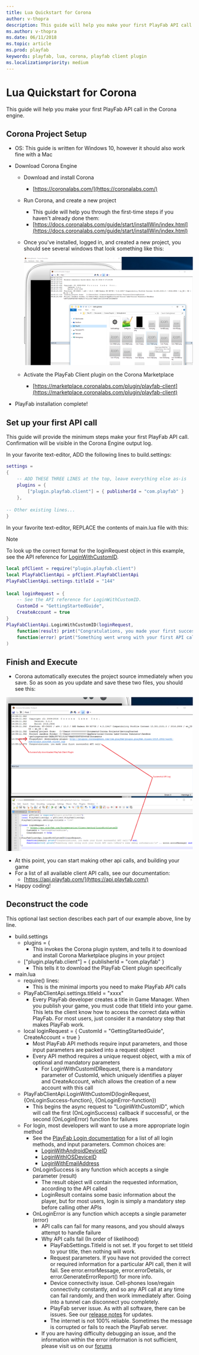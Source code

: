 ```yaml
---
title: Lua Quickstart for Corona
author: v-thopra
description: This guide will help you make your first PlayFab API call in the Corona engine.
ms.author: v-thopra
ms.date: 06/11/2018
ms.topic: article
ms.prod: playfab
keywords: playfab, lua, corona, playfab client plugin
ms.localizationpriority: medium
---
```


# Lua Quickstart for Corona

This guide will help you make your first PlayFab API call in the Corona engine.

## Corona Project Setup 
- OS: This guide is written for Windows 10, however it should also work fine with a Mac
- Download Corona Engine
  - Download and install Corona
    - [https://coronalabs.com/](https://coronalabs.com/)

  - Run Corona, and create a new project
    - This guide will help you through the first-time steps if you haven't already done them:
    - [https://docs.coronalabs.com/guide/start/installWin/index.html](https://docs.coronalabs.com/guide/start/installWin/index.html)
  - Once you've installed, logged in, and created a new project, you should see several windows that look something like this:

    ![Install PlayFab SDK](media/new-project.png)

  - Activate the PlayFab Client plugin on the Corona Marketplace
    - [https://marketplace.coronalabs.com/plugin/playfab-client](https://marketplace.coronalabs.com/plugin/playfab-client)
  
- PlayFab installation complete!

## Set up your first API call

This guide will provide the minimum steps make your first PlayFab API call. Confirmation will be visible in the Corona Engine output log. 

In your favorite text-editor, ADD the following lines to build.settings:

```lua
settings =
{
    -- ADD THESE THREE LINES at the top, leave everything else as-is
    plugins = {
        ["plugin.playfab.client"] = { publisherId = "com.playfab" }
    },

-- Other existing lines...
}
```

In your favorite text-editor, REPLACE the contents of main.lua file with this:

> [!NOTE]
> To look up the correct format for the loginRequest object in this example, see the API reference for [LoginWithCustomID](xref:titleid.playfabapi.com.client.authentication.loginwithcustomid).

```lua
local pfClient = require("plugin.playfab.client")
local PlayFabClientApi = pfClient.PlayFabClientApi
PlayFabClientApi.settings.titleId = "144"

local loginRequest = {
    -- See the API reference for LoginWithCustomID.
    CustomId = "GettingStartedGuide",
    CreateAccount = true
}
PlayFabClientApi.LoginWithCustomID(loginRequest,
    function(result) print("Congratulations, you made your first successful API call!") end,
    function(error) print("Something went wrong with your first API call.\nHere's some debug information:\n" .. error.errorMessage) end
)
```

## Finish and Execute

- Corona automatically executes the project source immediately when you save. So as soon as you update and save these two files, you should see this:

![Install PlayFab SDK](media/finished.png)

- At this point, you can start making other api calls, and building your game
- For a list of all available client API calls, see our documentation:
  - [https://api.playfab.com/](https://api.playfab.com/)
- Happy coding!

## Deconstruct the code

This optional last section describes each part of our example above, line by line.
- build.settings
  - plugins = {
    - This invokes the Corona plugin system, and tells it to download and install Corona Marketplace plugins in your project
  - ["plugin.playfab.client"] = { publisherId = "com.playfab" }
    - This tells it to download the PlayFab Client plugin specifically
- main.lua
  - require() lines:
    - This is the minimal imports you need to make PlayFab API calls
  - PlayFabClientApi.settings.titleId = "xxxx"
    - Every PlayFab developer creates a title in Game Manager. When you publish your game, you must code that titleId into your game. This lets the client know how to access the correct data within PlayFab. For most users, just consider it a mandatory step that makes PlayFab work.
  - local loginRequest = { CustomId = "GettingStartedGuide", CreateAccount = true }
    - Most PlayFab API methods require input parameters, and those input parameters are packed into a request object
    - Every API method requires a unique request object, with a mix of optional and mandatory parameters
      - For LoginWithCustomIDRequest, there is a mandatory parameter of CustomId, which uniquely identifies a player and CreateAccount, which allows the creation of a new account with this call
  - PlayFabClientApi.LoginWithCustomID(loginRequest, {OnLoginSuccess-function}, {OnLoginError-function})
    - This begins the async request to "LoginWithCustomID", which will call the first (OnLoginSuccess) callback if successful, or the second (OnLoginError) function for failures
  - For login, most developers will want to use a more appropriate login method
    - See the [PlayFab Login documentation](xref:titleid.playfabapi.com.client.authentication) for a list of all login methods, and input parameters. Common choices are:
      - [LoginWithAndroidDeviceID](xref:titleid.playfabapi.com.client.authentication.loginwithandroiddeviceid)
      - [LoginWithIOSDeviceID](xref:titleid.playfabapi.com.client.authentication.loginwithiosdeviceid)
      - [LoginWithEmailAddress](xref:titleid.playfabapi.com.client.authentication.loginwithemailaddress)
    - OnLoginSuccess is any function which accepts a single parameter (result)
      - The result object will contain the requested information, according to the API called
      - LoginResult contains some basic information about the player, but for most users, login is simply a mandatory step before calling other APIs
    - OnLoginError is any function which accepts a single parameter (error)
      - API calls can fail for many reasons, and you should always attempt to handle failure
      - Why API calls fail (In order of likelihood)
        - PlayFabSettings.TitleId is not set. If you forget to set titleId to your title, then nothing will work.
        - Request parameters. If you have not provided the correct or required information for a particular API call, then it will fail. See error.errorMessage, error.errorDetails, or error.GenerateErrorReport() for more info.
        - Device connectivity issue. Cell-phones lose/regain connectivity constantly, and so any API call at any time can fail randomly, and then work immediately after. Going into a tunnel can disconnect you completely.
        - PlayFab server issue. As with all software, there can be issues. See our [release notes](https://api.playfab.com/releaseNotes/) for updates.
        - The internet is not 100% reliable. Sometimes the message is corrupted or fails to reach the PlayFab server.
      - If you are having difficulty debugging an issue, and the information within the error information is not sufficient, please visit us on our [forums](https://community.playfab.com/index.html)
